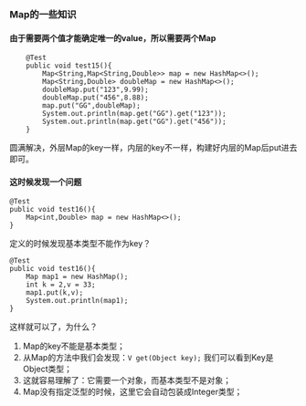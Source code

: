 ### Map的一些知识

#### 由于需要两个值才能确定唯一的value，所以需要两个Map

```
    @Test
    public void test15(){
        Map<String,Map<String,Double>> map = new HashMap<>();
        Map<String,Double> doubleMap = new HashMap<>();
        doubleMap.put("123",9.99);
        doubleMap.put("456",8.88);
        map.put("GG",doubleMap);
        System.out.println(map.get("GG").get("123"));
        System.out.println(map.get("GG").get("456"));
    }
```
圆满解决，外层Map的key一样，内层的key不一样，构建好内层的Map后put进去即可。

#### 这时候发现一个问题

    @Test
    public void test16(){
        Map<int,Double> map = new HashMap<>();
    }

定义的时候发现基本类型不能作为key？

    @Test
    public void test16(){
        Map map1 = new HashMap();
        int k = 2,v = 33;
        map1.put(k,v);
        System.out.println(map1);
    }

这样就可以了，为什么？

 1. Map的key不能是基本类型；
 2. 从Map的方法中我们会发现：`V get(Object key);` 我们可以看到Key是Object类型；
 3. 这就容易理解了：它需要一个对象，而基本类型不是对象；
 4. Map没有指定泛型的时候，这里它会自动包装成Integer类型；